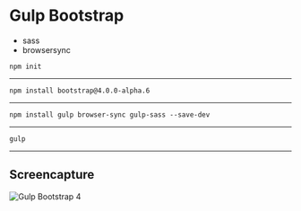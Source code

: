 # Gulp Bootstrap

* sass
* browsersync


```
npm init
```

---

```
npm install bootstrap@4.0.0-alpha.6
```

---

```
npm install gulp browser-sync gulp-sass --save-dev
```

---

```
gulp
```

---

## Screencapture

![Gulp Bootstrap 4](/gulp-sass-bootstrap4/src/assets/gulp-bootstrap.png?raw=true "Screencapture of Gulp Bootstrap 4 Template")
